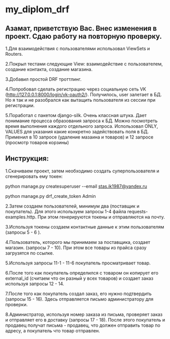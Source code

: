 # my_diplom_drf
## Азамат, приветствую Вас. Внес изменения в проект. Сдаю работу на повторную проверку.

1.Для взаимодействия с пользователями использовал ViewSets и Routers. 

2.Покрыл тестами следующие View: взаимодействие с пользователем, создание контакта, создание магазина.

3.Добавил простой DRF троттлинг.

4.Попробовал сделать регистрацию через социальную сеть VK (http://127.0.0.1:8000/login/vk-oauth2/). Получилось, user залетает в БД. Но я так и не разобрался как вытащить пользователя из сессии при регистрации.

5.Поработал с пакетом django-silk. Очень классная штука. Дает понимание процесса образования запроса к БД. Можно посмотреть время выполнения каждого отдельного запроса. 
Использовал ONLY, VALUES для указания какие конкретно задействовать поля в БД. Применил в 10 запросе (удаление мазаина и товаров) и 12 запросе (просмотр товаров корзины)


## Инструкция:

1.Скачиваем проект,  затем необходимо создать суперпользователя и сгенерировать ему токен:

python manage.py createsuperuser --email stas.ik1987@yandex.ru

python manage.py drf_create_token Admin

2.Затем создаем пользователей, минимум два (поставщик и покупатель). Для этого используем запросы 1-4 файла requests-examples.http. При этом генерируются токены и отправляются на почту.

3.Используя токены создаем контактные данные к этим пользователям (запросы 5 - 6 ).

4.Пользователь, которого мы принимаем за поставщика, создает магазин. (запросы 7 - 10). При этом все товары из прайса сразу загрузятся по ссылке. 

5.Используя запросы 11-1 - 11-6 покупатель просматривает товар.

6.После того как покупатель определился с товаром он копирует его external_id (считаем что он разный у всех товаров) и создает заказ используя запросы 12 - 14.

7.После того как покупатель создал заказ, его нужно подтвердить (запросы 15 - 16). Здесь отправляется письмо администратору для проверки.

8.Администратор, используя номер заказа из письма, проверяет заказ и отправляет его в доставку (запросы 17 - 18). После этого покупатель и продавец получат письма - продавец, что должен отправить товар по адресу, а покупатель что товар отправлен.

